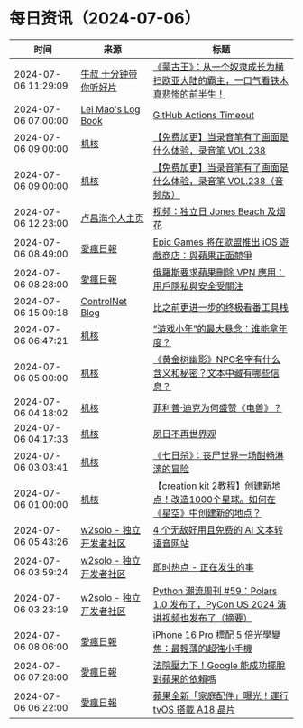 ﻿# 每日资讯（2024-07-06）

|时间|来源|标题|
|---|---|---|
|2024-07-06 11:29:09|[牛叔 十分钟带你听好片](https://getpodcast.xyz/data/ximalaya/11534451.xml)|[《蒙古王》：从一个奴隶成长为横扫欧亚大陆的霸主，一口气看铁木真悲惨的前半生！](https://www.ximalaya.com/sound/739468715)|
|2024-07-06 07:00:00|[Lei Mao's Log Book](https://leimao.github.io/atom.xml)|[GitHub Actions Timeout](https://leimao.github.io/blog/GitHub-Actions-Timeout/)|
|2024-07-06 09:00:00|[机核](https://www.gcores.com/rss)|[【免费加更】当录音笔有了画面是什么体验，录音笔 VOL.238](https://www.gcores.com/videos/184557)|
|2024-07-06 09:00:00|[机核](https://www.gcores.com/rss)|[【免费加更】当录音笔有了画面是什么体验，录音笔 VOL.238（音频版）](https://www.gcores.com/radios/184556)|
|2024-07-06 12:23:00|[卢昌海个人主页](https://www.changhai.org//feed.xml)|[视频：独立日 Jones Beach 及烟花](https://www.youtube.com/watch?v=3eeaXfcyiJY)|
|2024-07-06 08:49:00|[愛瘋日報](http://www.iphonetaiwan.org/feeds/posts/default)|[Epic Games 將在歐盟推出 iOS 遊戲商店：與蘋果正面競爭](https://www.iphonetaiwan.org/2024/07/epic-games-eu-ios-third-party-app-store.html)|
|2024-07-06 08:28:00|[愛瘋日報](http://www.iphonetaiwan.org/feeds/posts/default)|[俄羅斯要求蘋果刪除 VPN 應用：用戶隱私與安全受關注](https://www.iphonetaiwan.org/2024/07/apple-removes-vpn-apps-russia.html)|
|2024-07-06 15:09:18|[ControlNet Blog](https://controlnet.space/atom.xml)|[比之前更进一步的终极看番工具栈](https://controlnet.space/2024/07/06/note/media-server/)|
|2024-07-06 06:47:21|[机核](https://www.gcores.com/rss)|[“游戏小年”的最大悬念：谁能拿年度？](https://www.gcores.com/articles/184554)|
|2024-07-06 05:00:00|[机核](https://www.gcores.com/rss)|[《黄金树幽影》NPC名字有什么含义和秘密？文本中藏有哪些信息？](https://www.gcores.com/videos/184543)|
|2024-07-06 04:18:02|[机核](https://www.gcores.com/rss)|[菲利普·迪克为何盛赞《电兽》？](https://www.gcores.com/articles/184564)|
|2024-07-06 04:17:33|[机核](https://www.gcores.com/rss)|[夙日不再世界观](https://www.gcores.com/articles/184567)|
|2024-07-06 03:03:41|[机核](https://www.gcores.com/rss)|[《七日杀》：丧尸世界一场酣畅淋漓的冒险](https://www.gcores.com/articles/184208)|
|2024-07-06 01:00:00|[机核](https://www.gcores.com/rss)|[【creation kit 2教程】创建新地点！改造1000个星球。如何在《星空》中创建新的地点？](https://www.gcores.com/videos/184558)|
|2024-07-06 05:43:26|[w2solo - 独立开发者社区](https://w2solo.com/topics/feed)|[4 个无敌好用且免费的 AI 文本转语音网站](https://w2solo.com/topics/4746)|
|2024-07-06 03:59:24|[w2solo - 独立开发者社区](https://w2solo.com/topics/feed)|[即时热点 - 正在发生的事](https://w2solo.com/topics/4745)|
|2024-07-06 03:23:19|[w2solo - 独立开发者社区](https://w2solo.com/topics/feed)|[Python 潮流周刊 #59：Polars 1.0 发布了，PyCon US 2024 演讲视频也发布了（摘要）](https://w2solo.com/topics/4744)|
|2024-07-06 08:06:00|[愛瘋日報](http://www.iphonetaiwan.org/feeds/posts/default)|[iPhone 16 Pro 標配 5 倍光學變焦：最輕薄的超強小手機](https://www.iphonetaiwan.org/2024/07/iphone-16-pro-periscope-camera.html)|
|2024-07-06 07:28:00|[愛瘋日報](http://www.iphonetaiwan.org/feeds/posts/default)|[法院壓力下！Google 能成功擺脫對蘋果的依賴嗎](https://www.iphonetaiwan.org/2024/07/google-reduce-reliance-on-apple-search.html)|
|2024-07-06 06:22:00|[愛瘋日報](http://www.iphonetaiwan.org/feeds/posts/default)|[蘋果全新「家庭配件」曝光！運行 tvOS 搭載 A18 晶片](https://www.iphonetaiwan.org/2024/07/apple-homeaccessory17-1.html)|

